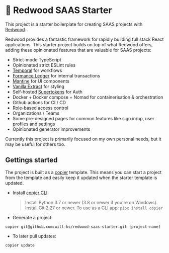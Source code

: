 # 🌲 Redwood SAAS Starter

This project is a starter boilerplate for creating SAAS projects with [Redwood](https://redwoodjs.com/). 

Redwood provides a fantastic framework for rapidly building full stack React applications. 
This starter project builds on top of what Redwood offers, adding these opinionated features that are valuable for SAAS projects:

- Strict-mode TypeScript
- Opinionated strict ESLint rules
- [Temporal](https://temporal.io/) for workflows
- [Formance Ledger](https://github.com/formancehq/ledger) for internal transactions
- [Mantine](https://github.com/mantinedev/mantine) for UI components
- [Vanilla Extract](https://github.com/vanilla-extract-css/vanilla-extract) for styling
- Self-hosted [Supertokens](https://supertokens.com/) for Auth
- Docker + Docker compose + Nomad for containerisation & orchestration
- Github actions for CI / CD
- Role-based access control
- Organizations / Teams
- Some pre-designed pages for common features like sign in/up, user profiles and settings
- Opinionated generator improvements

Currently this project is primarily focused on my own personal needs, but it may be useful for others too.

## Gettings started

The project is built as a [copier](https://copier.readthedocs.io/en/stable/) template. This means you can start a project from the template and easily keep it updated when the starter template is updated.

- Install [copier CLI](https://copier.readthedocs.io/en/stable/):

  > Install Python 3.7 or newer (3.8 or newer if you're on Windows).
  > Install Git 2.27 or newer.
  > To use as a CLI app: `pipx install copier`

- Generate a project:

```
copier git@github.com:will-ks/redwood-saas-starter.git [project-name]
```

- To later pull updates:

```
copier update
```
